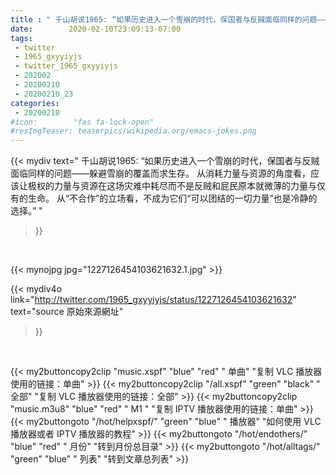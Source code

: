 ```yaml
---
title : " 千山胡说1965: “如果历史进入一个雪崩的时代，保国者与反贼面临同样的问题——躲避雪崩的覆盖而求生存。&#10;从消耗力量与资源的角度看，应该让极权的力量与资源在这场灾难中耗尽而不是反贼和屁民原本就微薄的力量与仅有的生命。&#10;从“不合作”的立场看，不成为它们“可以团结的一切力量”也是冷静的选择。”  "
date:        2020-02-10T23:09:13-07:00
tags:
 - twitter
 - 1965_gxyyiyjs
 - twitter_1965_gxyyiyjs
 - 202002
 - 20200210
 - 20200210_23
categories:
 - 20200210
#icon:        "fas fa-lock-open"
#resImgTeaser: teaserpics/wikipedia.org/emacs-jokes.png
---
```


{{< mydiv text=" 千山胡说1965: “如果历史进入一个雪崩的时代，保国者与反贼面临同样的问题——躲避雪崩的覆盖而求生存。&#10;从消耗力量与资源的角度看，应该让极权的力量与资源在这场灾难中耗尽而不是反贼和屁民原本就微薄的力量与仅有的生命。&#10;从“不合作”的立场看，不成为它们“可以团结的一切力量”也是冷静的选择。”  "
>}}
<br>


 {{< mynojpg jpg="1227126454103621632.1.jpg" >}}<br> 



{{< mydiv4o link="http://twitter.com/1965_gxyyiyjs/status/1227126454103621632"
text="source 原始來源網址"
>}}


<br>



{{< my2buttoncopy2clip "music.xspf"        "blue"   "red"    " 单曲"  "复制 VLC 播放器使用的链接：单曲" >}} {{< my2buttoncopy2clip "/all.xspf"         "green"  "black"  " 全部"  "复制 VLC 播放器使用的链接：全部" >}} {{< my2buttoncopy2clip "music.m3u8"        "blue"   "red"    " M1 "    "复制 IPTV 播放器使用的链接：单曲" >}} {{< my2buttongoto      "/hot/helpxspf/"    "green"  "blue"   " 播放器" "如何使用 VLC 播放器或者 IPTV 播放器的教程" >}} {{< my2buttongoto      "/hot/endothers/"   "blue"   "red"    " 月份"   "转到月份总目录" >}} {{< my2buttongoto      "/hot/alltags/"     "green"  "blue"   " 列表"   "转到文章总列表" >}} 
